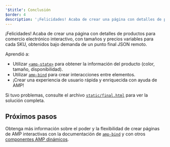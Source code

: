 ```yaml
---
'$title': Conclusión
$order: 4
description: '¡Felicidades! Acaba de crear una página con detalles de productos para comercio electrónico interactivo, con tamaños y precios variables para cada SKU, obtenidos bajo demanda de un punto final JSON remoto.'
---
```


¡Felicidades! Acaba de crear una página con detalles de productos para comercio electrónico interactivo, con tamaños y precios variables para cada SKU, obtenidos bajo demanda de un punto final JSON remoto.

Aprendió a:

- Utilizar [`<amp-state>`](../../../../documentation/components/reference/amp-bind.md#state) para obtener la información del producto (color, tamaño, disponibilidad).
- Utilizar [`amp-bind`](../../../../documentation/components/reference/amp-bind.md) para crear interacciones entre elementos.
- ¡Crear una experiencia de usuario rápida y enriquecida con ayuda de AMP!

Si tuvo problemas, consulte el archivo [`static/final.html`](https://github.com/googlecodelabs/advanced-interactivity-in-amp/blob/master/static/final.html) para ver la solución completa.

## Próximos pasos

Obtenga más información sobre el poder y la flexibilidad de crear páginas de AMP interactivas con la documentación de [`amp-bind`](../../../../documentation/components/reference/amp-bind.md) y con otros [componentes AMP dinámicos](../../../../documentation/components/index.html).
